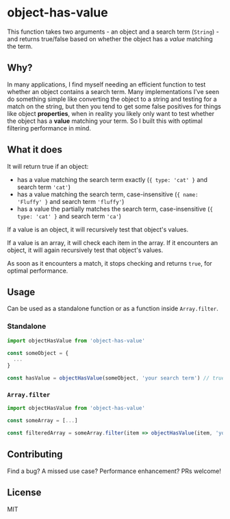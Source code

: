 # object-has-value

This function takes two arguments - an object and a search term (`String`) - and returns true/false based on whether the object has a *value* matching the term.

## Why?

In many applications, I find myself needing an efficient function to test whether an object contains a search term. Many implementations I've seen do something simple like converting the object to a string and testing for a match on the string, but then you tend to get some false positives for things like object **properties**, when in reality you likely only want to test whether the object has a **value** matching your term. So I built this with optimal filtering performance in mind.

## What it does

It will return true if an object:

- has a value matching the search term exactly (`{ type: 'cat' }` and search term `'cat'`)
- has a value matching the search term, case-insensitive (`{ name: 'Fluffy' }` and search term `'fluffy'`)
- has a value the partially matches the search term, case-insensitive (`{ type: 'cat' }` and search term `'ca'`)

If a value is an object, it will recursively test that object's values.

If a value is an array, it will check each item in the array. If it encounters an object, it will again recursively test that object's values.

As soon as it encounters a match, it stops checking and returns `true`, for optimal performance.

## Usage

Can be used as a standalone function or as a function inside `Array.filter`.

### Standalone

```js
import objectHasValue from 'object-has-value'

const someObject = {
  ...
}

const hasValue = objectHasValue(someObject, 'your search term') // true/false
```

### `Array.filter`

```js
import objectHasValue from 'object-has-value'

const someArray = [...]

const filteredArray = someArray.filter(item => objectHasValue(item, 'your search term')) // array of objects matching search term
```

## Contributing

Find a bug? A missed use case? Performance enhancement? PRs welcome!

## License

MIT
